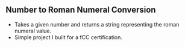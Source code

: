 ## Number to Roman Numeral Conversion
 - Takes a given number and returns a string representing the roman numeral value.
 - Simple project I built for a fCC certification.
